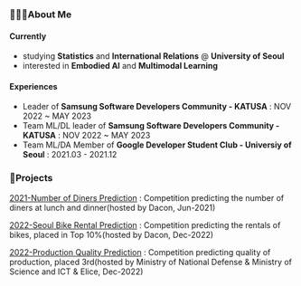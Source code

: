 ### 🙋🏻‍♂️About Me
  
 #### Currently
- studying **Statistics** and **International Relations** @ **University of Seoul**
- interested in **Embodied AI** and **Multimodal Learning**
  
 #### Experiences
- Leader of **Samsung Software Developers Community - KATUSA** : NOV 2022 ~ MAY 2023
- Team ML/DL leader of **Samsung Software Developers Community - KATUSA** : NOV 2022 ~ MAY 2023
- Team ML/DA Member of **Google Developer Student Club - Universiy of Seoul** : 2021.03 - 2021.12

### 🚀Projects
[2021-Number of Diners Prediction](https://github.com/aerojohn1223/2021-Number_of_Diners_Prediction) : Competition predicting the number of diners at lunch and dinner(hosted by Dacon, Jun-2021) 

[2022-Seoul Bike Rental Prediction](https://github.com/aerojohn1223/2022-Seoul_Bike_Rental_Prediction) : Competition predicting the rentals of bikes, placed in Top 10%(hosted by Dacon, Dec-2022)

[2022-Production Quality Prediction](https://github.com/aerojohn1223/2022-Production_Quality_Prediction) : Competition predicting quality of production, placed 3rd(hosted by Ministry of National Defense & Ministry of Science and ICT & Elice, Dec-2022)



<!--
**aerojohn1223/aerojohn1223** is a ✨ _special_ ✨ repository because its `README.md` (this file) appears on your GitHub profile.

Here are some ideas to get you started:

- 🔭 I’m currently working on ...
- 🌱 I’m currently learning ...
- 👯 I’m looking to collaborate on ...
- 🤔 I’m looking for help with ...
- 💬 Ask me about ...
- 📫 How to reach me: ...
- 😄 Pronouns: ...
- ⚡ Fun fact: ...
-->
